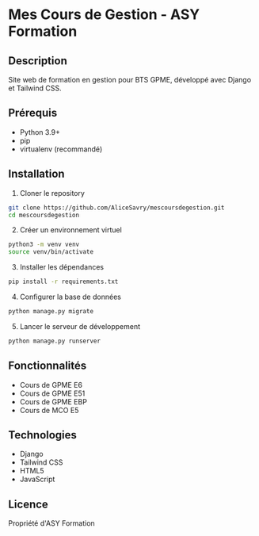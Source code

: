 # Mes Cours de Gestion - ASY Formation

## Description
Site web de formation en gestion pour BTS GPME, développé avec Django et Tailwind CSS.

## Prérequis
- Python 3.9+
- pip
- virtualenv (recommandé)

## Installation

1. Cloner le repository
```bash
git clone https://github.com/AliceSavry/mescoursdegestion.git
cd mescoursdegestion
```

2. Créer un environnement virtuel
```bash
python3 -m venv venv
source venv/bin/activate
```

3. Installer les dépendances
```bash
pip install -r requirements.txt
```

4. Configurer la base de données
```bash
python manage.py migrate
```

5. Lancer le serveur de développement
```bash
python manage.py runserver
```

## Fonctionnalités
- Cours de GPME E6
- Cours de GPME E51
- Cours de GPME EBP
- Cours de MCO E5

## Technologies
- Django
- Tailwind CSS
- HTML5
- JavaScript

## Licence
Propriété d'ASY Formation
